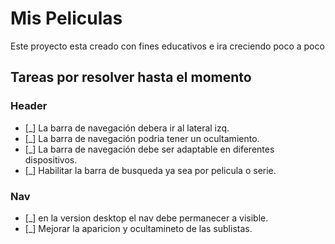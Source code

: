 # Mis Peliculas

Este proyecto esta creado con fines educativos e ira creciendo poco a poco

## Tareas por resolver hasta el momento

### Header
- [_] La barra de navegación debera ir al lateral izq.
- [_] La barra de navegación podria tener un ocultamiento.
- [_] La barra de navegación debe ser adaptable en diferentes dispositivos.
- [_] Habilitar la barra de busqueda ya sea por pelicula o serie.

### Nav
- [_] en la version desktop el nav debe permanecer a visible.
- [_] Mejorar la aparicion y ocultamineto de las sublistas.